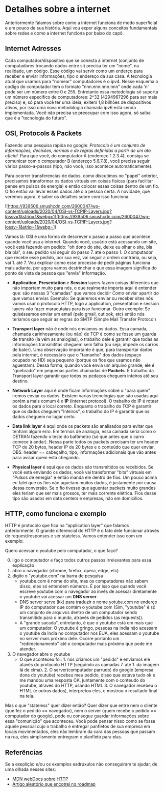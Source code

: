 # Detalhes sobre a internet

Anteriormente falamos sobre como a internet funciona de modo superficial e um pouco de sua história.
Aqui vou expor alguns conceitos fundamentais sobre redes e como a internet funciona por baixo do capô.

## Internet Adresses

Cada computador/dispositivo que se conecta à internet (conjunto de computadores trocando dados entre si) precisa ter um "nome", na realidade, um código. Esse código vai servir como um enderço para receber e enviar informações, tipo o endereço da sua casa.
A tecnologia atual que usamos para "nomear" computadores é o ipv4. Nesse esquema o codigo do computador tem o formato "nnn.nnn.nnn.nnn" onde cada 'n' pode ser um número entre 0 e 255. Entretanto essa metodologia só suporta um número especifico de computadores: 2^32 (4294967296 para ser mais preciso) e, só para você ter uma ideia, exitem 1,8 bilhões de dispositivos ativos, por isso uma nova metodologia chamada ipv6 está sendo implementada. Você não precisa se preocupar com isso agora, só saiba que é a "tecnologia do futuro".

## OSI, Protocols & Packets

Fazendo uma pesquisa rápida no google: _Protocolo é um conjunto de informações, decisões, normas e de regras definidas a partir de um ato oficial._
Para que você, do computador A (endereço 1.2.3.4), consiga se comunicar com o computador B (endereço 5.6.7.8), você precisa seguir vários passo-a-passos (tipo, não você, isso acontece automaticamente).

Para ocorrer transferencias de dados, como discutimos no "papel" anterior, precisamos transformar os dados virtuais em coisas fisicas (para facilitar pense em pulsos de energia) e então colocar essas coisas dentro de um fio. O fio então vai levar esses dados até o a pessoa certa.
A novidade, que veremos agora, é saber os detalhes sobre com isso funciona.

![https://939506.smushcdn.com/2600047/wp-content/uploads/2020/04/OSI-vs-TCPIP-Layers.jpg?lossy=1&strip=1&webp=1](https://939506.smushcdn.com/2600047/wp-content/uploads/2020/04/OSI-vs-TCPIP-Layers.jpg?lossy=1&strip=1&webp=1)

Vamos lá:
OSI é uma forma de descrever o passo a passo que acontece quando você usa a internet.
Quando você, usuário está acessando um site, você está fazendo um pedido: "oh dono do site, deixe eu olhar o site, bla bla bla", o seu pedido vai seguir do passo 7. até o passo 1.
O computador que recebe esse pedido, por sua vez, vai seguir a ordem contrária, ou seja, vai 1. até 7. Vou explicar como esse processo de pedir páginas funciona mais adiante, por agora vamos destrinchar o que essa imagem significa do ponto de vista da pessoa que "envia" informação.

- **Application**, **Presentation** e **Session** layers fazem coisas diferentes que não importam muito para nós, o que realmente importa aqui é entender que: são nessas 3 "camadas" que vamos decidir _Como_ enviar apartir _do que_ vamos enviar. Exemplo: Se queremos enviar ou receber sites nós vamos usar o protocolo HTTP, logo a application, presentation e session layers vão fazer maracutaias para isso funcionar. Outro exemplo: Se quiséssemos enviar um email (pelo gmail, outlook, etc) então nós teriamos que seguir as regras do SMTP (Simple Mail Transfer Protocol)

- **Transport layer** não é onde nós enviamos os dados. Essa camada, chamada carinhosamente (ou não) de TCP é como se fosse um guarda de transito (la vém as analogias), o trabalho dele é garantir que todas as informações transmititas cheguem sem falha (ou seja, impede os carros de bater). Uma observação importante é que, para transportar dados pela internet, é necessário que o "tamanho" dos dados (espaço ocupado no HD) seja pequeno (porque os fios que usamos não aguentam). Dessa forma, quando você envia um arquivo grande, ele é "quebrado" em pequenas partes chamadas de **Packets**. É trabalho da Transport layer garantir que todos os pedaços cheguem inteiros até seu destino.

- **Network Layer** aqui é onde ficam informações sobre o "para quem" iremos enviar os dados. Existem varias tecnologias que são usadas aqui porém a mais comum é o **IP** (internet protocol). O trabalho do IP é rotear os dados para o local correto. Enquanto o trabalho do TCP é garantir que os dados cheguem "Inteiros", o trabalho do IP é garantir que os dados cheguem no lugar certo.

- **Data link layer** é aqui onde os packets são analisados para evitar que tenham algum erro. Em termos de analogia, essa camada seria como o DETRAN fazendo o teste do bafômetro (só que antes que o carro comece à andar). Nessa parte todos os packets precisam ter um header TCP de 20 bytes, header IP de 20 bytes e o conteúdo que quer enviar.
  OBS: header == cabeçalho, tipo, informações adicionais que vão antes para avisar quem está chegando.

- **Physical layer** é aqui que os dados são transmitidos ou recebidos. Se você está enviando os dados, você vai transformar "bits" virtuais em "Pulsos de energia" e então manda ele dentro de fios. Um pouco acima eu falei que os fios não aguetam muitos dados, é justamente por causa dessa conversão. Se o fio tivesse que aguentar packets muito grandes eles teriam que ser mais grossos, ter mais corrente elétrica. Fios desse tipo são usados em data centers e empresas, não em domicílios.

## HTTP, como funciona e exemplo

HTTP é protocolo que fica na "application layer" que falamos anteriormente. O grande diferencial do HTTP é o fato dele funcionar através de request/responses e ser stateless. Vamos entender isso com um exemplo:

Quero acessar o youtube pelo computador, o que faço?

0. ligo o computador e faço todos outros passos irrelevantes para essa explicação
1. abro o navegador (chrome, firefox, opera, edge, etc)
2. digito o "youtube.com" na barra de pesquisa
   - youtube.com é nome do site, mas os computadores não sabem disso, eles só entendem números. É por isso que quando você escreve youtube.com o navegador ao invés de acessar diretamente o youtube vai acessar um **DNS server**.
   - DNS server serve (kk) para traduzir o nome yotube.com no enderço IP do computador que contém o youtube.com (Sim, "youtube" é só um conjunto de arquivos dentro de um computador sendo transmitido para o mundo, através de pedidos (as requests)).
   - A "grande sacada", entretanto, é que o youtube está em mais que um computador. O youtube é gringo, pessoas na India não acessam o youtube da India no computador nos EUA, eles acessam o youtube no server mais próximo dele. Ocorre portanto um "redirecionamento" até o computador mais próximo que pode me atender.
3. O navegador abre o youtube
   - O que aconteceu foi: 1. nós criamos um "pedido" e enviamos ele atavés do protocolo HTTP (seguindo as camadas 7. até 1. da imagem lá de cima). 2. O server(computador parrudo) do google (empresa dona do youtube) recebeu meu pedido, disso que estava tudo ok e me mandou uma resposta OK, juntamente com o conteudo do youtube, através do HTTP, usando HTML 3. O navegador recebeu o HTML (e outros dados), interpretou eles, e mostrou o resultado final na tela.

Mas o que "stateless" quer dizer então? Quer dizer que entre nem o cliente (que fez o pedido == navegador), nem o server (quem recebe o pedido == computador do google), pode ou consegue guardar informações sobre essa "comunição" que aconteceu.
Você pode pensar nisso como se fosse aquele pessoal cujo o trabalho é entregar panfletos de sua empresa em locais movimentados, eles não lembram da cara das pessoas que passam na rua, eles simplismente entregram o planfleto para elas.


## Referências
Se a exeplição e/ou os exemplos esdrúxulos não conseguiram te ajudar, de uma olhada nesses sites:

- [MDN webDocs sobre HTTP](https://deveesdrúxulosloper.mozilla.org/en-US/docs/Web/HTTP/Overview)
- [Artigo aleatório que encotrei no roadmap](http://www.theshulers.com/whitepapers/internet_whitepaper/index.html#int_infra)

